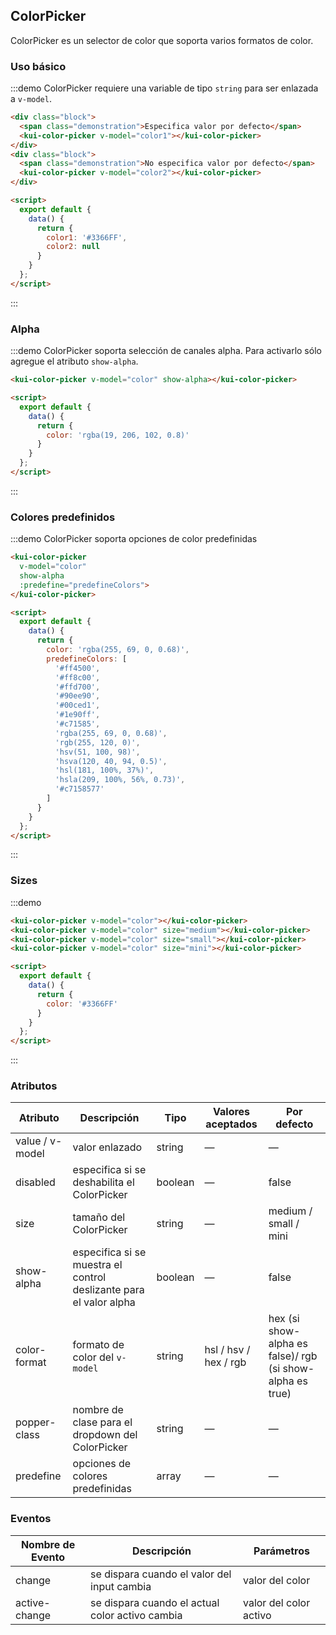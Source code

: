 ## ColorPicker

ColorPicker es un selector de color que soporta varios formatos de color.

### Uso básico

:::demo ColorPicker requiere una variable de tipo `string` para ser enlazada a `v-model`.
```html
<div class="block">
  <span class="demonstration">Especifica valor por defecto</span>
  <kui-color-picker v-model="color1"></kui-color-picker>
</div>
<div class="block">
  <span class="demonstration">No especifica valor por defecto</span>
  <kui-color-picker v-model="color2"></kui-color-picker>
</div>

<script>
  export default {
    data() {
      return {
        color1: '#3366FF',
        color2: null
      }
    }
  };
</script>
```
:::

### Alpha

:::demo ColorPicker soporta selección de canales alpha. Para activarlo sólo agregue el atributo `show-alpha`.
```html
<kui-color-picker v-model="color" show-alpha></kui-color-picker>

<script>
  export default {
    data() {
      return {
        color: 'rgba(19, 206, 102, 0.8)'
      }
    }
  };
</script>
```
:::

### Colores predefinidos

:::demo ColorPicker soporta opciones de color predefinidas
```html
<kui-color-picker
  v-model="color"
  show-alpha
  :predefine="predefineColors">
</kui-color-picker>

<script>
  export default {
    data() {
      return {
        color: 'rgba(255, 69, 0, 0.68)',
        predefineColors: [
          '#ff4500',
          '#ff8c00',
          '#ffd700',
          '#90ee90',
          '#00ced1',
          '#1e90ff',
          '#c71585',
          'rgba(255, 69, 0, 0.68)',
          'rgb(255, 120, 0)',
          'hsv(51, 100, 98)',
          'hsva(120, 40, 94, 0.5)',
          'hsl(181, 100%, 37%)',
          'hsla(209, 100%, 56%, 0.73)',
          '#c7158577'
        ]
      }
    }
  };
</script>
```
:::

### Sizes

:::demo
```html
<kui-color-picker v-model="color"></kui-color-picker>
<kui-color-picker v-model="color" size="medium"></kui-color-picker>
<kui-color-picker v-model="color" size="small"></kui-color-picker>
<kui-color-picker v-model="color" size="mini"></kui-color-picker>

<script>
  export default {
    data() {
      return {
        color: '#3366FF'
      }
    }
  };
</script>
```
:::

### Atributos
| Atributo       | Descripción                              | Tipo    | Valores aceptados     | Por defecto                              |
| -------------- | ---------------------------------------- | ------- | --------------------- | ---------------------------------------- |
| value / v-model | valor enlazado                           | string  | —                     | —                                        |
| disabled       | especifica si se deshabilita el ColorPicker | boolean | —                     | false                                    |
| size           | tamaño del ColorPicker                   | string  | —                     | medium / small / mini                    |
| show-alpha     | especifica si se muestra el control deslizante para el valor alpha | boolean | —                     | false                                    |
| color-format   | formato de color del `v-model`           | string  | hsl / hsv / hex / rgb | hex (si show-alpha es false)/ rgb (si show-alpha es true) |
| popper-class   | nombre de clase para el dropdown del ColorPicker | string  | —                     | —                                        |
| predefine      | opciones de colores predefinidas | array | — | — |

### Eventos
| Nombre de Evento | Descripción                                     | Parámetros             |
| ---------------- | ----------------------------------------------- | ---------------------- |
| change           | se dispara cuando el valor del input cambia     | valor del color        |
| active-change    | se dispara cuando el actual color activo cambia | valor del color activo |

